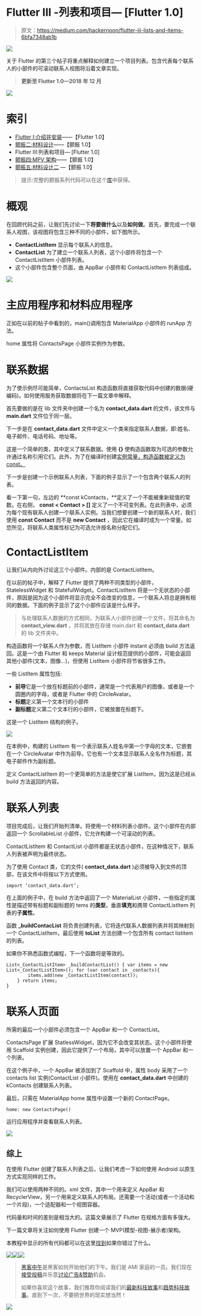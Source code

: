 # Flutter III -列表和项目— [Flutter 1.0]

> 原文：<https://medium.com/hackernoon/flutter-iii-lists-and-items-6bfa7348ab1b>

![](img/afd90cbe54de0ac4215523cd62d2b19a.png)

关于 Flutter 的第三个帖子将重点解释如何建立一个项目列表。包含代表每个联系人的小部件的可滚动联系人视图将沿着文章实现。

> **更新至 Flutter 1.0—2018 年 12 月**

![](img/a36b55f902575c99c381a86cf6561e31.png)

# 索引

*   [Flutter I:介绍并安装](/@develodroid/flutter-i-intro-and-install-a8bf6dfcc7c8)——【Flutter 1.0】
*   [颤振二:材料设计](/@develodroid/flutter-ii-material-design-f437e3e8e6a9)——【颤振 1.0】
*   Flutter III:列表和项目— [Flutter 1.0]
*   [颤振四:MPV 架构](/@develodroid/flutter-iv-mvp-architecture-e4a979d9f47e)——【颤振 1.0】
*   [颤振五:材料设计二](/@develodroid/flutter-v-material-design-ii-flutter-1-0-3a5a52811707) —【颤振 1.0】

> 提示:完整的颤振系列代码可以在这个[库](https://github.com/fabiomsr/Flutter-StepByStep)中获得。

# 概观

在回顾代码之前，让我们先讨论一下**将要做什么**以及**如何做**。首先，要完成一个联系人视图，该视图将包含三种不同的小部件，如下图所示。

*   **ContactListItem** 显示每个联系人的信息。
*   **ContactList** 为了建立一个联系人列表，这个小部件将包含一个 ContactListItem 小部件列表。
*   这个小部件包含整个页面，由 AppBar 小部件和 ContactListItem 列表组成。

![](img/e71795311847fe1c7d7250449fb1d303.png)

# 主应用程序和材料应用程序

正如在以前的帖子中看到的，main()调用包含 MaterialApp 小部件的 runApp 方法。

home 属性将 ContactsPage 小部件实例作为参数。

# 联系数据

为了使示例尽可能简单，ContactsList 构造函数将直接获取代码中创建的数据(硬编码)。如何使用服务获取数据将在下一篇文章中解释。

首先要做的是在 lib 文件夹中创建一个名为 **contact_data.dart** 的文件，该文件与 **main.dart** 文件位于同一层。

下一步是在 **contact_data.dart** 文件中定义一个类来指定联系人数据，即:姓名、电子邮件、电话号码、地址等。

这是一个简单的类，其中定义了联系数据。使用 **{}** 使构造函数取为可选的参数允许通过名称引用它们。此外，为了在编译时创建[实例常量，构造函数被定义为 const。](https://www.dartlang.org/guides/language/language-tour#final-and-const)

下一步是创建一个示例联系人列表，下面的例子显示了一个包含两个联系人的列表。

看一下第一句，左边的 **const kContacts，**定义了一个不能被重新赋值的常数。在右侧， **const < Contact > []** 定义了一个不可变列表。在此列表中，必须为每个现有联系人创建一个联系人实例。当我们想要创建一个新的联系人时，我们使用 **const Contact** 而不是 **new Contact** ，因此它在编译时成为一个常量。如您所见，将联系人类属性标记为可选允许按名称分配它们。

# ContactListItem

让我们从内向外讨论这三个小部件。内部的是 ContactListItem。

在以前的帖子中，解释了 Flutter 提供了两种不同类型的小部件，StatelessWidget 和 StatefulWidget。ContactListItem 将是一个无状态的小部件，原因是因为这个小部件将显示完全不会改变的信息，一个联系人将总是拥有相同的数据。下面的例子显示了这个小部件应该是什么样子。

> 与处理联系人数据的方式相同，为联系人小部件创建一个文件，将其命名为 **contact_view.dart** ，并将其放在存储 main.dart 和 **contact_data.dart** 的 lib 文件夹中。

构造函数将一个联系人作为参数，而 ListItem 小部件 instant 必须由 build 方法返回。这是一个由 Flutter 和 keeps Material 设计规范提供的小部件，可能会返回其他小部件(文本，图像…)，但使用 ListItem 小部件将节省很多工作。

一些 ListItem 属性包括:

*   **前导**它是一个放在标题前的小部件，通常是一个代表用户的图像，或者是一个圆圈内的字母，或者是 Flutter 中的 CircleAvatar。
*   **标题**定义第一个文本行的小部件
*   **副标题**定义第二个文本行的小部件，它被放置在标题下。

这是一个 ListItem 结构的例子。

![](img/fceae42e66ae484c91db804484dd775b.png)

在本例中，构建的 ListItem 有一个表示联系人姓名中第一个字母的文本，它嵌套在一个 CircleAvatar 中作为前导。它也有一个文本显示联系人全名作为标题，其电子邮件作为副标题。

定义 ContactListItem 的一个更简单的方法是使它扩展 ListItem，因为这是已经从 build 方法返回的内容。

# 联系人列表

项目完成后，让我们开始列清单。将使用一个材料列表小部件。这个小部件在内部返回一个 ScrollableList 小部件，它允许构建一个可滚动的列表。

ContactListItem 和 ContactList 小部件都是无状态小部件，在这种情况下，联系人列表被声明为最终状态。

为了使用 Contact 类，它的文件( **contact_data.dart** )必须被导入到文件的顶部，在该文件中将按以下方式使用。

```
import ‘contact_data.dart’;
```

在上面的例子中，在 build 方法中返回了一个 MaterialList 小部件，一些指定的属性是描述带有标题和副标题的 tems 的**类型**，垂直**填充**和携带 ContactListItem 列表的**子属性**。

函数 **_buildContacList** 将负责创建列表，它将迭代联系人数据列表并将其映射到一个 ContactListItem，最后使用 **toList** 方法创建一个包含所有 contact listitem 的列表。

如果你不熟悉函数式编程，下一个函数将是等效的。

```
List<_ContactListItem> _buildContactList() { var items = new List<_ContactListItem>(); for (var contact in _contacts){
        items.add(new _ContactListItem(contact));
    } return items;
}
```

# 联系人页面

所需的最后一个小部件必须包含一个 AppBar 和一个 ContactList。

ContactsPage 扩展 StatlessWidget，因为它不会改变其状态。这个小部件将使用 Scaffold 实例创建，因此它提供了一个布局，其中可以放置一个 AppBar 和一个列表。

在这个例子中，一个 AppBar 被添加到了 Scaffold 中，属性 body 采用了一个 contacts list 实例(ContactList 小部件)。使用在 **contact_data.dart** 中创建的 kContacts 创建联系人列表。

最后，只需在 MaterialApp home 属性中设置一个新的 ContactPage。

```
home: new ContactsPage()
```

运行应用程序并查看联系人列表。

![](img/9247cf49b20cc636b7fad2c5c582faec.png)

## 综上

在使用 Flutter 创建了联系人列表之后，让我们考虑一下如何使用 Android 以原生方式实现同样的工作。

我们可以使用两种不同的。xml 文件，其中一个用来定义 AppBar 和 RecyclerView，另一个用来定义联系人的布局。还需要一个活动(或者一个活动和一个片段)，一个适配器和一个视图容器。

代码量和时间的差别是相当大的。这篇文章展示了 Flutter 在规格方面有多强大。

下一篇文章将关注如何使用 Flutter 创建一个 MVP(模型-视图-展示者)架构。

本教程中显示的所有代码都可以在这里[找到](https://github.com/fabiomsr/Flutter-StepByStep)如果你错过了什么。

[![](img/50ef4044ecd4e250b5d50f368b775d38.png)](http://bit.ly/HackernoonFB)[![](img/979d9a46439d5aebbdcdca574e21dc81.png)](https://goo.gl/k7XYbx)[![](img/2930ba6bd2c12218fdbbf7e02c8746ff.png)](https://goo.gl/4ofytp)

> [黑客中午](http://bit.ly/Hackernoon)是黑客如何开始他们的下午。我们是 AMI 家庭的一员。我们现在[接受投稿](http://bit.ly/hackernoonsubmission)并乐意[讨论广告&赞助](mailto:partners@amipublications.com)机会。
> 
> 如果你喜欢这个故事，我们推荐你阅读我们的[最新科技故事](http://bit.ly/hackernoonlatestt)和[趋势科技故事](https://hackernoon.com/trending)。直到下一次，不要把世界的现实想当然！

[![](img/be0ca55ba73a573dce11effb2ee80d56.png)](https://goo.gl/Ahtev1)
